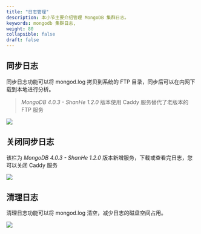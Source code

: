 ```yaml
---
title: "日志管理"
description: 本小节主要介绍管理 MongoDB 集群日志。 
keywords: mongodb 集群日志, 
weight: 80
collapsible: false
draft: false
---
```



## 同步日志

同步日志功能可以将 mongod.log 拷贝到系统的 FTP 目录，同步后可以在内网下载到本地进行分析。

> _MongoDB 4.0.3 - ShanHe 1.2.0_ 版本使用 Caddy 服务替代了老版本的 FTP 服务

![](../../_images/copy_log.png)

## 关闭同步日志

该栏为 _MongoDB 4.0.3 - ShanHe 1.2.0_ 版本新增服务，下载或查看完日志，您可以关闭 Caddy 服务

![](../../_images/stop_copy_log.png)

## 清理日志

清理日志功能可以将 mongod.log 清空，减少日志的磁盘空间占用。

![](../../_images/clean_log.png)
